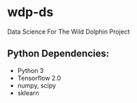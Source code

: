 # wdp-ds
Data Science For The Wild Dolphin Project

## Python Dependencies:
+ Python 3 
+ Tensorflow 2.0
+ numpy, scipy
+ sklearn
